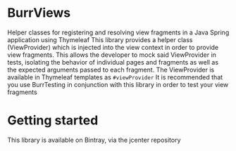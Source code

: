# BurrViews
Helper classes for registering and resolving view fragments in a Java Spring application using Thymeleaf
This library provides a helper class (ViewProvider) which is injected into the view context in order to provide view fragments. This allows the developer to mock said ViewProvider in tests, isolating the behavior of individual pages and fragments as well as the expected arguments passed to each fragment.
The ViewProvider is available in Thymeleaf templates as `#viewProvider`
It is recommended that you use BurrTesting in conjunction with this library in order to test your view fragments

# Getting started
This library is available on Bintray, via the jcenter repository